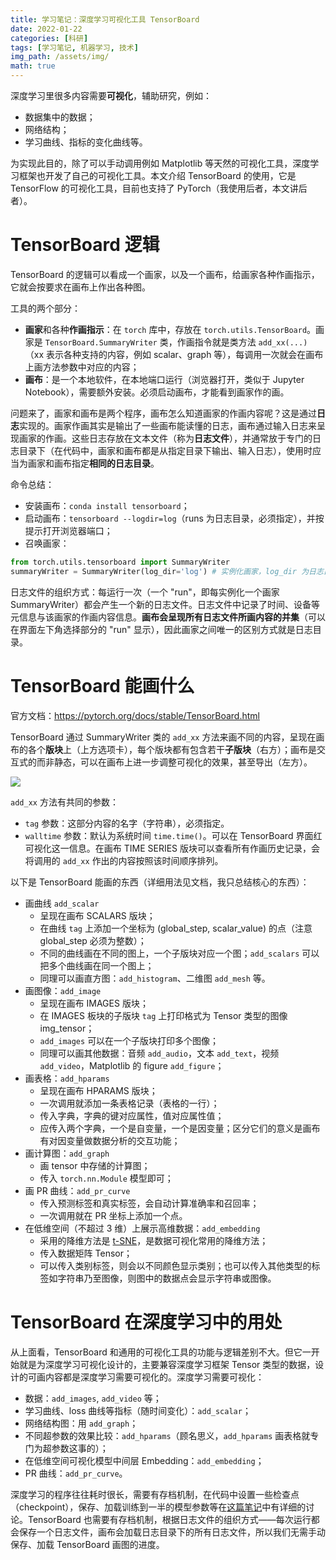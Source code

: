 ```yaml
---
title: 学习笔记：深度学习可视化工具 TensorBoard
date: 2022-01-22
categories: [科研]
tags: [学习笔记, 机器学习, 技术]
img_path: /assets/img/
math: true
---
```


深度学习里很多内容需要**可视化**，辅助研究，例如：

- 数据集中的数据；
- 网络结构；
- 学习曲线、指标的变化曲线等。

为实现此目的，除了可以手动调用例如 Matplotlib 等天然的可视化工具，深度学习框架也开发了自己的可视化工具。本文介绍 TensorBoard 的使用，它是 TensorFlow 的可视化工具，目前也支持了 PyTorch（我使用后者，本文讲后者）。


# TensorBoard 逻辑

TensorBoard 的逻辑可以看成一个画家，以及一个画布，给画家各种作画指示，它就会按要求在画布上作出各种图。

工具的两个部分：
- **画家**和各种**作画指示**：在 `torch` 库中，存放在 `torch.utils.TensorBoard`。画家是 `TensorBoard.SummaryWriter` 类，作画指令就是类方法 `add_xx(...)`（xx 表示各种支持的内容，例如 scalar、graph 等），每调用一次就会在画布上画方法参数中对应的内容；
- **画布**：是一个本地软件，在本地端口运行（浏览器打开，类似于 Jupyter Notebook），需要额外安装。必须启动画布，才能看到画家作的画。

问题来了，画家和画布是两个程序，画布怎么知道画家的作画内容呢？这是通过**日志**实现的。画家作画其实是输出了一些画布能读懂的日志，画布通过输入日志来呈现画家的作画。这些日志存放在文本文件（称为**日志文件**），并通常放于专门的日志目录下（在代码中，画家和画布都是从指定目录下输出、输入日志），使用时应当为画家和画布指定**相同的日志目录**。

命令总结：

- 安装画布：`conda install tensorboard`；
- 启动画布：`tensorboard --logdir=log`（runs 为日志目录，必须指定），并按提示打开浏览器端口；
- 召唤画家：
```python
from torch.utils.tensorboard import SummaryWriter
summaryWriter = SummaryWriter(log_dir='log') # 实例化画家，log_dir 为日志目录
```

日志文件的组织方式：每运行一次（一个 "run"，即每实例化一个画家 SummaryWriter）都会产生一个新的日志文件。日志文件中记录了时间、设备等元信息与该画家的作画内容信息。**画布会呈现所有日志文件所画内容的并集**（可以在界面左下角选择部分的 "run" 显示），因此画家之间唯一的区别方式就是日志目录。


# TensorBoard 能画什么


官方文档：<https://pytorch.org/docs/stable/TensorBoard.html>

TensorBoard 通过 SummaryWriter 类的 `add_xx` 方法来画不同的内容，呈现在画布的各个**版块**上（上方选项卡），每个版块都有包含若干**子版块**（右方）；画布是交互式的而非静态，可以在画布上进一步调整可视化的效果，甚至导出（左方）。

![](TensorBoard.gif)

`add_xx` 方法有共同的参数：

- `tag` 参数：这部分内容的名字（字符串），必须指定。
- `walltime` 参数：默认为系统时间 `time.time()`。可以在 TensorBoard 界面红可视化这一信息。在画布 TIME SERIES 版块可以查看所有作画历史记录，会将调用的 `add_xx` 作出的内容按照该时间顺序排列。

以下是 TensorBoard 能画的东西（详细用法见文档，我只总结核心的东西）：

- 画曲线 `add_scalar`
  - 呈现在画布 SCALARS 版块；
  - 在曲线 `tag` 上添加一个坐标为 (global_step, scalar_value) 的点（注意 global_step 必须为整数）；
  - 不同的曲线画在不同的图上，一个子版块对应一个图；`add_scalars` 可以把多个曲线画在同一个图上；
  - 同理可以画直方图：`add_histogram`、二维图 `add_mesh` 等。
- 画图像：`add_image`
  - 呈现在画布 IMAGES 版块；
  - 在 IMAGES 板块的子版块 `tag` 上打印格式为 Tensor 类型的图像 img_tensor；
  - `add_images` 可以在一个子版块打印多个图像；
  - 同理可以画其他数据：音频 `add_audio`，文本 `add_text`，视频 `add_video`，Matplotlib 的 figure `add_figure`；
- 画表格：`add_hparams`
  - 呈现在画布 HPARAMS 版块；
  - 一次调用就添加一条表格记录（表格的一行）；
  - 传入字典，字典的键对应属性，值对应属性值；
  - 应传入两个字典，一个是自变量，一个是因变量；区分它们的意义是画布有对因变量做数据分析的交互功能；
- 画计算图：`add_graph`
  - 画 tensor 中存储的计算图；
  - 传入 `torch.nn.Module` 模型即可；
- 画 PR 曲线：`add_pr_curve`
  - 传入预测标签和真实标签，会自动计算准确率和召回率；
  - 一次调用就在 PR 坐标上添加一个点。
- 在低维空间（不超过 3 维）上展示高维数据：`add_embedding`
  - 采用的降维方法是 [t-SNE](https://en.wikipedia.org/wiki/T-distributed_stochastic_neighbor_embedding)，是数据可视化常用的降维方法；
  - 传入数据矩阵 Tensor；
  - 可以传入类别标签，则会以不同颜色显示类别；也可以传入其他类型的标签如字符串乃至图像，则图中的数据点会显示字符串或图像。


# TensorBoard 在深度学习中的用处


从上面看，TensorBoard 和通用的可视化工具的功能与逻辑差别不大。但它一开始就是为深度学习可视化设计的，主要兼容深度学习框架 Tensor 类型的数据，设计的可画内容都是深度学习需要可视化的。深度学习需要可视化：

- 数据：`add_images`, `add_video` 等；
- 学习曲线、loss 曲线等指标（随时间变化）：`add_scalar`；
- 网络结构图：用 `add_graph`；
- 不同超参数的效果比较：`add_hparams`（顾名思义，`add_hparams` 画表格就专门为超参数这事的）；
- 在低维空间可视化模型中间层 Embedding：`add_embedding`；
- PR 曲线：`add_pr_curve`。


深度学习的程序往往耗时很长，需要有存档机制，在代码中设置一些检查点（checkpoint），保存、加载训练到一半的模型参数等在[这篇笔记](https://pengxiang-wang.github.io/posts/readingnotes_Dive-into-DL_Part4/)中有详细的讨论。TensorBoard 也需要有存档机制，根据日志文件的组织方式——每次运行都会保存一个日志文件，画布会加载日志目录下的所有日志文件，所以我们无需手动保存、加载 TensorBoard 画图的进度。

